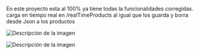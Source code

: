 En este proyecto esta al 100% ya tiene todas la funcionalidades corregidas.
carga en tiempo real en /realTimeProducts al igual que los guarda y borra desde Json a los productos



![Descripción de la imagen](/imagenes/lista_en_tiempo_real.png)


![Descripción de la imagen](/imagenes/lista_en_tiempo_real.png)